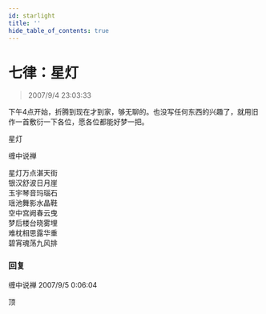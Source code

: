 ```yaml
---
id: starlight
title: ''
hide_table_of_contents: true
---
```


# 七律：星灯

> 2007/9/4 23:03:33

<div style={{fontSize: '18px', fontWeight: 'normal', textAlign: 'left', lineHeight: '120%', marginBottom: '30px'}}>

下午4点开始，折腾到现在才到家，够无聊的。也没写任何东西的兴趣了，就用旧作一首敷衍一下各位，愿各位都能好梦一把。
</div>

<div style={{color:'#FF0000', fontSize: '56px', fontWeight: 'bold', textAlign: 'center', lineHeight: '150%'}}>

星灯
</div>

<div style={{color:'#FF0000', fontSize: '32px', fontWeight: 'bold', textAlign: 'center', lineHeight: '200%'}}>

缠中说禅
</div>

<div style={{color:'#FF0000', fontSize: '32px', fontWeight: 'bold', textAlign: 'center', lineHeight: '150%'}}>

星灯万点湛天街<br/>
银汉舒波日月崖<br/>
玉宇琴音玛瑙石<br/>
瑶池舞影水晶鞋<br/>
空中宫阙春云曳<br/>
梦后楼台晓雾埋<br/>
难枕相思露华重<br/>
碧宵魂荡九风排
</div>

### 回复

<div class='blog-comment'>
<span class='blog-comment-chan'>缠中说禅</span> 2007/9/5 0:06:04<br/>

顶
</div>